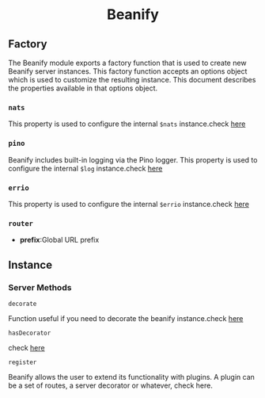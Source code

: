 <h1 align="center">Beanify</h1>

## Factory

The Beanify module exports a factory function that is used to create new Beanify server instances. This factory function accepts an options object which is used to customize the resulting instance. This document describes the properties available in that options object.

### `nats`

This property is used to configure the internal `$nats` instance.check [here](https://github.com/nats-io/nats.js#connect-options)

### `pino`

Beanify includes built-in logging via the Pino logger. This property is used to configure the internal `$log` instance.check [here](https://github.com/pinojs/pino/blob/master/docs/api.md#options)

### `errio`

This property is used to configure the internal `$errio` instance.check [here](https://github.com/causal-agent/errio#options)

### `router`

- **prefix**:Global URL prefix

## Instance

### Server Methods

`decorate`

Function useful if you need to decorate the beanify instance.check [here](./Decorators.md)

`hasDecorator`

check [here](./Decorators.md)

`register`

Beanify allows the user to extend its functionality with plugins. A plugin can be a set of routes, a server decorator or whatever, check here.

